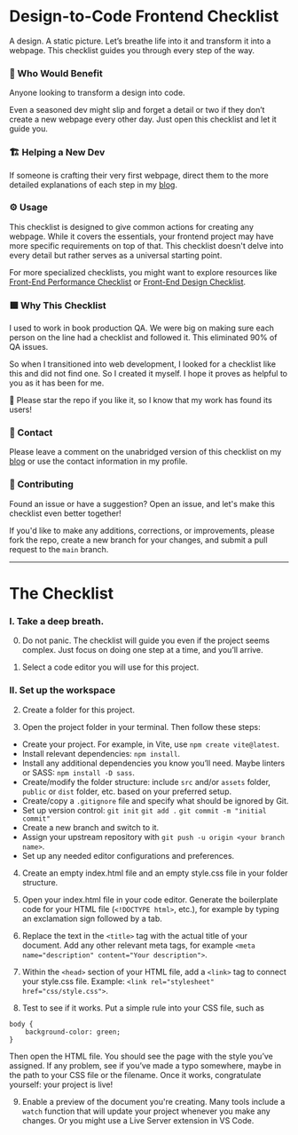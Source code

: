 # Design-to-Code Frontend Checklist
A design. A static picture. Let’s breathe life into it and transform it into a webpage. This checklist guides you through every step of the way. 

### 🚀 Who Would Benefit 
Anyone looking to transform a design into code. 

Even a seasoned dev might slip and forget a detail or two if they don’t create a new webpage every other day. Just open this checklist and let it guide you. 

### 🏗️ Helping a New Dev
If someone is crafting their very first webpage, direct them to the more detailed explanations of each step in my [blog](https://learntechwell.com/design-to-code-frontend-checklist/). 

### ⚙️ Usage 
This checklist is designed to give common actions for creating any webpage. While it covers the essentials, your frontend project may have more specific requirements on top of that. This checklist doesn't delve into every detail but rather serves as a universal starting point. 

For more specialized checklists, you might want to explore resources like [Front-End Performance Checklist](https://github.com/thedaviddias/Front-End-Performance-Checklist) or [Front-End Design Checklist](https://github.com/thedaviddias/Front-End-Design-Checklist). 

### 🟩 Why This Checklist
I used to work in book production QA. We were big on making sure each person on the line had a checklist and followed it. This eliminated 90% of QA issues. 

So when I transitioned into web development, I looked for a checklist like this and did not find one. So I created it myself. I hope it proves as helpful to you as it has been for me.

🌟 Please star the repo if you like it, so I know that my work has found its users!

### 💬 Contact
Please leave a comment on the unabridged version of this checklist on my [blog](https://learntechwell.com/design-to-code-frontend-checklist/) or use the contact information in my profile. 

### 👏 Contributing
Found an issue or have a suggestion? Open an issue, and let's make this checklist even better together!

If you'd like to make any additions, corrections, or improvements, please fork the repo, create a new branch for your changes, and submit a pull request to the `main` branch. 

***

# The Checklist

### I. Take a deep breath. 

0. Do not panic. The checklist will guide you even if the project seems complex. Just focus on doing one step at a time, and you’ll arrive. 

1. Select a code editor you will use for this project.

### II. Set up the workspace 

2. Create a folder for this project. 

3. Open the project folder in your terminal. Then follow these steps: 

- Create your project. For example, in Vite, use `npm create vite@latest`.
- Install relevant dependencies: `npm install`. 
- Install any additional dependencies you know you’ll need. Maybe linters or SASS: `npm install -D sass`. 
- Create/modify the folder structure: include `src` and/or `assets` folder, `public` or `dist` folder, etc. based on your preferred setup. 
- Create/copy a `.gitignore` file and specify what should be ignored by Git.
- Set up version control:
  `git init`
  `git add .`
  `git commit -m "initial commit"`
- Create a new branch and switch to it. 
- Assign your upstream repository with `git push -u origin <your branch name>`. 
- Set up any needed editor configurations and preferences.

4. Create an empty index.html file and an empty style.css file in your folder structure. 

5. Open your index.html file in your code editor. Generate the boilerplate code for your HTML file (`<!DOCTYPE html>`, etc.), for example by typing an exclamation sign followed by a tab.

6. Replace the text in the `<title>` tag with the actual title of your document. Add any other relevant meta tags, for example `<meta name="description" content="Your description">`.

7. Within the `<head>` section of your HTML file, add a `<link>` tag to connect your style.css file. Example: `<link rel="stylesheet" href="css/style.css">`. 

8. Test to see if it works. Put a simple rule into your CSS file, such as 
```
body {
    background-color: green;
}
```
Then open the HTML file. You should see the page with the style you’ve assigned. If any problem, see if you’ve made a typo somewhere, maybe in the path to your CSS file or the filename. Once it works, congratulate yourself: your project is live! 

9. Enable a preview of the document you're creating. Many tools include a `watch` function that will update your project whenever you make any changes. Or you might use a Live Server extension in VS Code.

   
